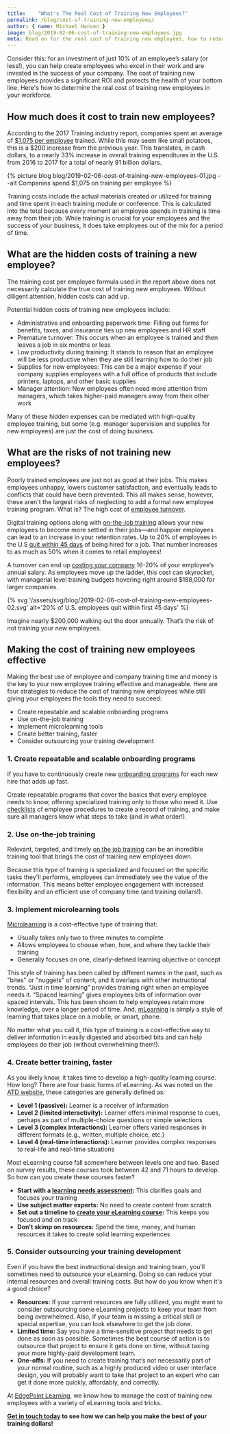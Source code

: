 ```yaml
---
title:    "What's The Real Cost of Training New Employees?"
permalink: /blog/cost-of-training-new-employees/
author: { name: Michael Hansen }
image: blog/2019-02-06-cost-of-training-new-employees.jpg
meta: Read on for the real cost of training new employees, how to reduce that cost, along with risks of not giving your employees the training they need.
---
```


Consider this: for an investment of just 10% of an employee’s salary (or less!), you can help create employees who excel in their work and are invested in the success of your company. The cost of training new employees provides a significant ROI and protects the health of your bottom line. Here's how to determine the real cost of training new employees in your workforce.

## How much does it cost to train new employees?

According to the 2017 Training industry report, companies spent an average of [$1,075 per employee](https://trainingmag.com/trgmag-article/2017-training-industry-report/) trained. While this may seem like small potatoes, this is a $200 increase from the previous year. This translates, in cash dollars, to a nearly 33% increase in overall training expenditures in the U.S. from 2016 to 2017 for a total of nearly 91 billion dollars.

{% picture blog blog/2019-02-06-cost-of-training-new-employees-01.jpg --alt Companies spend $1,075 on training per employee %}

Training costs include the actual materials created or utilized for training and time spent in each training module or conference. This is calculated into the total because every moment an employee spends in training is time away from their job. While training is crucial for your employees and the success of your business, it does take employees out of the mix for a period of time.

## What are the hidden costs of training a new employee?

The training cost per employee formula used in the report above does not necessarily calculate the true cost of training new employees. Without diligent attention, hidden costs can add up.

Potential hidden costs of training new employees include:

* Administrative and onboarding paperwork time: Filling out forms for benefits, taxes, and insurance ties up new employees and HR staff
* Premature turnover: This occurs when an employee is trained and then leaves a job in six months or less
* Low productivity during training: It stands to reason that an employee will be less productive when they are still learning how to do their job
* Supplies for new employees: This can be a major expense if your company supplies employees with a full office of products that include printers, laptops, and other basic supplies
* Manager attention: New employees often need more attention from managers, which takes higher-paid managers away from their other work

Many of these hidden expenses can be mediated with high-quality employee training, but some (e.g. manager supervision and supplies for new employees) are just the cost of doing business.

## What are the risks of not training new employees?

Poorly trained employees are just not as good at their jobs. This makes employees unhappy, lowers customer satisfaction, and eventually leads to conflicts that could have been prevented. This all makes sense, however, these aren't the largest risks of neglecting to add a formal new employee training program. What is? The high cost of [employee turnover](/blog/how-to-train-new-employees/).

Digital training options along with [on-the-job training](/blog/on-the-job-training-advantages/) allows your new employees to become more settled in their jobs—and happier employees can lead to an increase in your retention rates. Up to 20% of employees in the U.S [quit within 45 days](https://www.bls.gov/news.release/jolts.nr0.htm) of being hired for a job. That number increases to as much as 50% when it comes to retail employees!

A turnover can end up [costing your company](http://www.recruiteze.com/cost-hire-new-employee/) 16-20% of your employee’s annual salary. As employees move up the ladder, this cost can skyrocket, with managerial level training budgets hovering right around $188,000 for larger companies.

{% svg '/assets/svg/blog/2019-02-06-cost-of-training-new-employees-02.svg' alt='20% of U.S. employees quit within first 45 days' %}

Imagine nearly $200,000 walking out the door annually. That’s the risk of not training your new employees.

## Making the cost of training new employees effective

Making the best use of employee and company training time and money is the key to your new employee training effective and manageable. Here are four strategies to reduce the cost of training new employees while still giving your employees the tools they need to succeed:

* Create repeatable and scalable onboarding programs
* Use on-the-job training
* Implement microlearning tools
* Create better training, faster
* Consider outsourcing your training development

### 1. Create repeatable and scalable onboarding programs

If you have to continuously create new [onboarding programs](/blog/employee-onboarding/) for each new hire that adds up fast.

Create repeatable programs that cover the basics that every employee needs to know, offering specialized training only to those who need it. Use [checklists](/blog/better-new-hire-onboarding/) of employee procedures to create a record of training, and make sure all managers know what steps to take (and in what order!).

### 2. Use on-the-job training

Relevant, targeted, and timely [on the job training](/blog/on-the-job-training-advantages/) can be an incredible training tool that brings the cost of training new employees down.

Because this type of training is specialized and focused on the specific tasks they'll performs, employees can immediately see the value of the information. This means better employee engagement with increased flexibility and an efficient use of company time (and training dollars!).

### 3. Implement microlearning tools

[Microlearning](/blog/microlearning/) is a cost-effective type of training that:

* Usually takes only two to three minutes to complete
* Allows employees to choose when, how, and where they tackle their training
* Generally focuses on one, clearly-defined learning objective or concept

This style of training has been called by different names in the past, such as "bites" or "nuggets" of content, and it overlaps with other instructional trends. “Just in time learning” provides training right when an employee needs it. “Spaced learning” gives employees bits of information over spaced intervals. This has been shown to help employees retain more knowledge, over a longer period of time. And, [mLearning](/blog/what-is-mlearning/) is simply a style of learning that takes place on a mobile, or smart, phone.

No matter what you call it, this type of training is a cost-effective way to deliver information in easily digested and absorbed bits and can help employees do their job (without overwhelming them!).

### 4. Create better training, faster

As you likely know, it takes time to develop a high-quality learning course. How long? There are four basic forms of eLearning. As was noted on the [ATD website](https://www.td.org/insights/how-long-does-it-take-to-develop-one-hour-of-training-updated-for-2017), these categories are generally defined as:

* <strong>Level 1 (passive):</strong> Learner is a receiver of information
* <strong>Level 2 (limited interactivity):</strong> Learner offers minimal response to cues, perhaps as part of multiple-choice questions or simple selections
* <strong>Level 3 (complex interactions):</strong> Learner offers varied responses in different formats (e.g., written, multiple choice, etc.)
* <strong>Level 4 (real-time interactions):</strong> Learner provides complex responses to real-life and real-time situations

Most eLearning course fall somewhere between levels one and two. Based on survey results, these courses took between 42 and 71 hours to develop. So how can you create these courses faster?

* <strong>Start with a [learning needs assessment](/blog/training-needs-analysis):</strong> This clarifies goals and focuses your training
* <strong>Use subject matter experts:</strong> No need to create content from scratch
* <strong>Set out a timeline to [create your eLearning course](https://elearningindustry.com/6-tips-estimate-elearning-course-development-time):</strong> This keeps you focused and on track
* <strong>Don’t skimp on resources:</strong> Spend the time, money, and human resources it takes to create solid learning experiences

### 5. Consider outsourcing your training development
Even if you have the best instructional design and training team, you’ll sometimes need to outsource your eLearning. Doing so can reduce your internal resources and overall training costs. But how do you know when it's a good choice?

* <strong>Resources:</strong> If your current resources are fully utilized, you might want to consider outsourcing some eLearning projects to keep your team from being overwhelmed. Also, if your team is missing a critical skill or special expertise, you can look elsewhere to get the job done.
* <strong>Limited time:</strong> Say you have a time-sensitive project that needs to get done as soon as possible. Sometimes the best course of action is to outsource that project to ensure it gets done on time, without taxing your more highly-paid development team. 
* <strong>One-offs:</strong> If you need to create training that’s not necessarily part of your normal routine, such as a highly produced video or user interface design, you will probably want to take that project to an expert who can get it done more quickly, affordably, and correctly. 

At [EdgePoint Learning](https://www.edgepointlearning.com/), we know how to manage the cost of training new employees with a variety of eLearning tools and tricks.

<strong>[Get in touch today](/contact/) to see how we can help you make the best of your training dollars!</strong>
